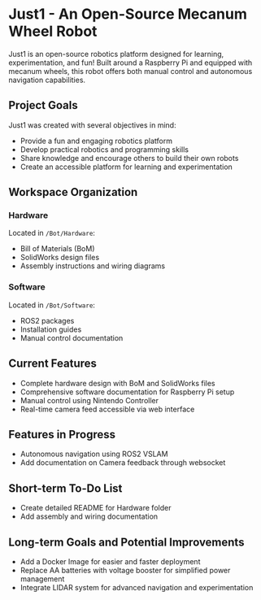 # Just1 - An Open-Source Mecanum Wheel Robot

Just1 is an open-source robotics platform designed for learning, experimentation, and fun! Built around a Raspberry Pi and equipped with mecanum wheels, this robot offers both manual control and autonomous navigation capabilities.

## Project Goals

Just1 was created with several objectives in mind:
- Provide a fun and engaging robotics platform
- Develop practical robotics and programming skills
- Share knowledge and encourage others to build their own robots
- Create an accessible platform for learning and experimentation

## Workspace Organization

### Hardware
Located in `/Bot/Hardware`:
- Bill of Materials (BoM)
- SolidWorks design files
- Assembly instructions and wiring diagrams

### Software
Located in `/Bot/Software`:
- ROS2 packages
- Installation guides
- Manual control documentation

## Current Features

- Complete hardware design with BoM and SolidWorks files
- Comprehensive software documentation for Raspberry Pi setup
- Manual control using Nintendo Controller
- Real-time camera feed accessible via web interface

## Features in Progress

- Autonomous navigation using ROS2 VSLAM
- Add documentation on Camera feedback through websocket

## Short-term To-Do List

- Create detailed README for Hardware folder
- Add assembly and wiring documentation

## Long-term Goals and Potential Improvements

- Add a Docker Image for easier and faster deployment
- Replace AA batteries with voltage booster for simplified power management
- Integrate LIDAR system for advanced navigation and experimentation



